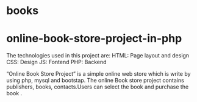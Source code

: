 # books
# online-book-store-project-in-php

The technologies used in this project are:
HTML: Page layout and design
CSS: Design
JS: Fontend
PHP: Backend

“Online Book Store Project” is a simple online web store which is write by using php, mysql and bootstap. The online Book store project contains publishers, books, contacts.Users can select the book and purchase the book .
